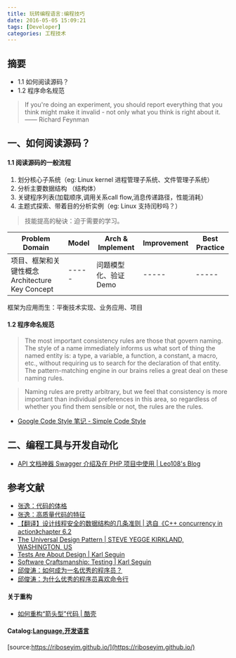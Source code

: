 ```yaml
---
title: 玩转编程语言:编程技巧
date: 2016-05-05 15:09:21
tags: [Developer]
categories: 工程技术
---
```

## 摘要
- 1.1 如何阅读源码？
- 1.2 程序命名规范

>If you're doing an experiment, you should report everything that you think might make it invalid - not only what you think is right about it. —— Richard Feynman

<!--more-->

## 一、如何阅读源码？

#### 1.1 阅读源码的一般流程
1. 划分核心子系统（eg: Linux kernel 进程管理子系统、文件管理子系统）
2. 分析主要数据结构 （结构体）
3. 关键程序列表(加载顺序,调用关系call flow,消息传递路径，性能消耗）
4. 主题式探索、带着目的分析实例（eg: Linux 支持闰秒吗？）

> 技能提高的秘诀：迫于需要的学习。

|Problem Domain|Model|Arch & Implement|Improvement|Best Practice|
|-----|-----|-----|-----|-----|
|项目、框架和关键性概念 Architecture Key Concept |-----|问题模型化、验证Demo|-----|-----|

框架为应用而生：平衡技术实现、业务应用、项目

#### 1.2 程序命名规范

>The most important consistency rules are those that govern naming. The style of a name immediately informs us what sort of thing the named entity is: a type, a variable, a function, a constant, a macro, etc., without requiring us to search for the declaration of that entity. The pattern-matching engine in our brains relies a great deal on these naming rules.

>Naming rules are pretty arbitrary, but we feel that consistency is more important than individual preferences in this area, so regardless of whether you find them sensible or not, the rules are the rules.

- [Google Code Style 笔记 - Simple Code Style](https://github.com/riboseyim/simple-code-style)


## 二、编程工具与开发自动化

- [API 文档神器 Swagger 介绍及在 PHP 项目中使用 | Leo108's Blog](https://leo108.com/pid-2296/)

## 参考文献
- [张逸：代码的体格](http://agiledon.github.com/blog/2014/12/16/the-figure-of-code/)
- [张逸：高质量代码的特征](http://zhangyi.farbox.com/post/coding/feature-of-high-quality-code)
- [【翻译】设计线程安全的数据结构的几条准则 | 选自《C++ concurrency in action》chapter 6.2](http://cholerae.com/2014/12/30/-%E7%BF%BB%E8%AF%91-%E8%AE%BE%E8%AE%A1%E7%BA%BF%E7%A8%8B%E5%AE%89%E5%85%A8%E7%9A%84%E6%95%B0%E6%8D%AE%E7%BB%93%E6%9E%84%E7%9A%84%E5%87%A0%E6%9D%A1%E5%87%86%E5%88%99/)
- [The Universal Design Pattern | STEVE YEGGE KIRKLAND, WASHINGTON, US ](http://steve-yegge.blogspot.com/2008/10/universal-design-pattern.html)
- [Tests Are About Design | Karl Seguin ](http://openmymind.net/Tests-Are-About-Design/)
- [Software Craftsmanship: Testing | Karl Seguin](http://openmymind.net/Software-Crafstmanship-Testing/)
- [邱俊涛：如何成为一名优秀的程序员？](http://abruzzi.github.com/2017/07/tips-for-newbies/)
- [邱俊涛：为什么优秀的程序员喜欢命令行](http://abruzzi.github.com/2017/01/why-top-programmers-hate-gui/)
#### 关于重构
- [如何重构“箭头型”代码 | 酷壳](http://coolshell.cn/articles/17757.html)


#### Catalog:[Language,开发语言](https://riboseyim.github.io/2017/05/26/Language/)

[source:https://riboseyim.github.io/](https://riboseyim.github.io/)
